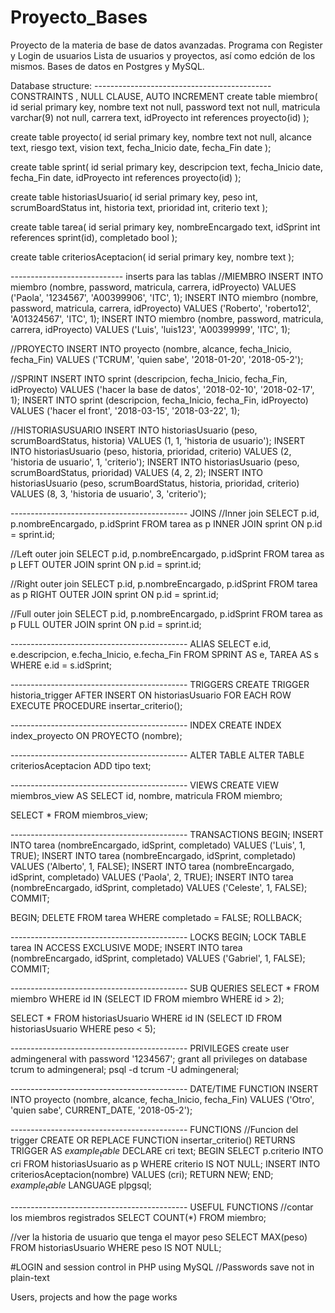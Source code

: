 # Proyecto_Bases


Proyecto de la materia de base de datos avanzadas.
Programa con Register y Login de usuarios
Lista de usuarios y proyectos, así como edción de los mismos.
Bases de datos en Postgres y MySQL.





Database structure:
-------------------------------------------- CONSTRAINTS , NULL CLAUSE, AUTO INCREMENT
create table miembro(
id serial primary key,
nombre text not null,
password text not null,
matricula varchar(9) not null,
carrera text,
idProyecto int references proyecto(id)
);

create table proyecto(
id serial primary key,
nombre text not null,
alcance text,
riesgo text,
vision text,
fecha_Inicio date,
fecha_Fin date
);

create table sprint(
id serial primary key,
descripcion text,
fecha_Inicio date,
fecha_Fin date,
idProyecto int references proyecto(id)
);

create table historiasUsuario(
id serial primary key,
peso int,
scrumBoardStatus int,
historia text,
prioridad int,
criterio text
);

create table tarea(
id serial primary key,
nombreEncargado text,
idSprint int references sprint(id),
completado bool
);

create table criteriosAceptacion(
id serial primary key,
nombre text
);

---------------------------- inserts para las tablas
//MIEMBRO
INSERT INTO miembro (nombre, password, matricula, carrera, idProyecto) VALUES ('Paola', '1234567', 'A00399906', 'ITC', 1);
INSERT INTO miembro (nombre, password, matricula, carrera, idProyecto) VALUES ('Roberto', 'roberto12', 'A01324567', 'ITC', 1);
INSERT INTO miembro (nombre, password, matricula, carrera, idProyecto) VALUES ('Luis', 'luis123', 'A00399999', 'ITC', 1);

//PROYECTO
INSERT INTO proyecto (nombre, alcance, fecha_Inicio, fecha_Fin) VALUES ('TCRUM', 'quien sabe', '2018-01-20', '2018-05-2');

//SPRINT
INSERT INTO sprint (descripcion, fecha_Inicio, fecha_Fin, idProyecto) VALUES ('hacer la base de datos', '2018-02-10', '2018-02-17', 1);
INSERT INTO sprint (descripcion, fecha_Inicio, fecha_Fin, idProyecto) VALUES ('hacer el front', '2018-03-15', '2018-03-22', 1);

//HISTORIASUSUARIO
INSERT INTO historiasUsuario (peso, scrumBoardStatus, historia) VALUES (1, 1, 'historia de usuario');
INSERT INTO historiasUsuario (peso, historia, prioridad, criterio) VALUES (2, 'historia de usuario', 1, 'criterio');
INSERT INTO historiasUsuario (peso, scrumBoardStatus, prioridad) VALUES (4, 2, 2);
INSERT INTO historiasUsuario (peso, scrumBoardStatus, historia, prioridad, criterio) VALUES (8, 3, 'historia de usuario', 3, 'criterio');


-------------------------------------------- JOINS
//Inner join
SELECT p.id, p.nombreEncargado, p.idSprint FROM tarea as p INNER JOIN sprint
  ON p.id = sprint.id;

//Left outer join
SELECT p.id, p.nombreEncargado, p.idSprint FROM tarea as p LEFT OUTER JOIN sprint
  ON p.id = sprint.id;

//Right outer join
SELECT p.id, p.nombreEncargado, p.idSprint FROM tarea as p RIGHT OUTER JOIN sprint
  ON p.id = sprint.id;

//Full outer join
SELECT p.id, p.nombreEncargado, p.idSprint FROM tarea as p FULL OUTER JOIN sprint
  ON p.id = sprint.id;

-------------------------------------------- ALIAS
SELECT e.id, e.descripcion, e.fecha_Inicio, e.fecha_Fin
  FROM SPRINT AS e, TAREA AS s
    WHERE e.id = s.idSprint;

-------------------------------------------- TRIGGERS
CREATE TRIGGER historia_trigger AFTER INSERT ON historiasUsuario
FOR EACH ROW EXECUTE PROCEDURE insertar_criterio();


-------------------------------------------- INDEX
CREATE INDEX index_proyecto ON PROYECTO (nombre);


-------------------------------------------- ALTER TABLE
ALTER TABLE criteriosAceptacion ADD tipo text;


-------------------------------------------- VIEWS
CREATE VIEW miembros_view AS
SELECT id, nombre, matricula
FROM miembro;

SELECT * FROM miembros_view;

-------------------------------------------- TRANSACTIONS
BEGIN;
INSERT INTO tarea (nombreEncargado, idSprint, completado) VALUES ('Luis', 1, TRUE);
INSERT INTO tarea (nombreEncargado, idSprint, completado) VALUES ('Alberto', 1, FALSE);
INSERT INTO tarea (nombreEncargado, idSprint, completado) VALUES ('Paola', 2, TRUE);
INSERT INTO tarea (nombreEncargado, idSprint, completado) VALUES ('Celeste', 1, FALSE);
COMMIT;

BEGIN;
DELETE FROM tarea WHERE completado = FALSE;
ROLLBACK;

-------------------------------------------- LOCKS
BEGIN;
LOCK TABLE tarea IN ACCESS EXCLUSIVE MODE;
INSERT INTO tarea (nombreEncargado, idSprint, completado) VALUES ('Gabriel', 1, FALSE);
COMMIT;

-------------------------------------------- SUB QUERIES
SELECT *
  FROM miembro
  WHERE id IN (SELECT ID
    FROM miembro
    WHERE id > 2);

SELECT *
  FROM historiasUsuario
  WHERE id IN (SELECT ID
    FROM historiasUsuario
    WHERE peso < 5);


-------------------------------------------- PRIVILEGES
create user admingeneral with password '1234567';
grant all privileges on database tcrum to admingeneral;
psql -d tcrum -U admingeneral;


-------------------------------------------- DATE/TIME FUNCTION
INSERT INTO proyecto (nombre, alcance, fecha_Inicio, fecha_Fin) VALUES ('Otro', 'quien sabe', CURRENT_DATE, '2018-05-2');


-------------------------------------------- FUNCTIONS
//Funcion del trigger
CREATE OR REPLACE FUNCTION insertar_criterio() RETURNS TRIGGER AS $example_table$
  DECLARE
    cri text;
   BEGIN
    SELECT p.criterio INTO cri FROM historiasUsuario as p WHERE criterio IS NOT NULL;
      INSERT INTO criteriosAceptacion(nombre) VALUES (cri);
      RETURN NEW;
   END;
$example_table$ LANGUAGE plpgsql;


-------------------------------------------- USEFUL FUNCTIONS
//contar los miembros registrados
SELECT COUNT(*) FROM miembro;

//ver la historia de usuario que tenga el mayor peso
SELECT MAX(peso) FROM historiasUsuario WHERE peso IS NOT NULL;












#LOGIN and session control in PHP using MySQL
//Passwords save not in plain-text
 

Users, projects and how the page works
 

 

 

 

 

 
